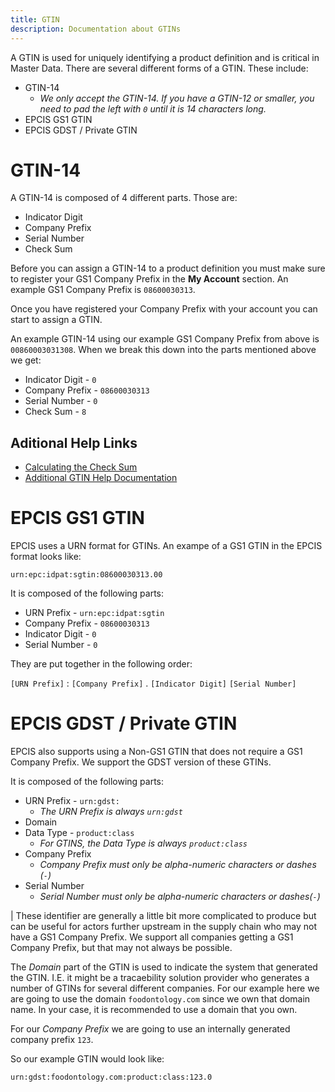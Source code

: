 ```yaml
---
title: GTIN
description: Documentation about GTINs
---
```


A GTIN is used for uniquely identifying a product definition and is critical in Master Data. There are several different forms of a GTIN. These include:

- GTIN-14
    - *We only accept the GTIN-14. If you have a GTIN-12 or smaller, you need to pad the left with `0` until it is 14 characters long.*
- EPCIS GS1 GTIN
- EPCIS GDST / Private GTIN

# GTIN-14

A GTIN-14 is composed of 4 different parts. Those are:

- Indicator Digit
- Company Prefix
- Serial Number
- Check Sum

Before you can assign a GTIN-14 to a product definition you must make sure to register your GS1 Company Prefix in the **My Account** section. An example GS1 Company Prefix is `08600030313`.

Once you have registered your Company Prefix with your account you can start to assign a GTIN.

An example GTIN-14 using our example GS1 Company Prefix from above is `00860003031308`. When we break this down into the parts mentioned above we get:

- Indicator Digit - `0`
- Company Prefix - `08600030313`
- Serial Number - `0`
- Check Sum - `8`

## Aditional Help Links
- [Calculating the Check Sum](https://www.gs1.org/services/check-digit-calculator)
- [Additional GTIN Help Documentation](https://www.gs1.help/gtin-overview/)

# EPCIS GS1 GTIN

EPCIS uses a URN format for GTINs. An exampe of a GS1 GTIN in the EPCIS format looks like:

`urn:epc:idpat:sgtin:08600030313.00`

It is composed of the following parts:

- URN Prefix - `urn:epc:idpat:sgtin`
- Company Prefix - `08600030313`
- Indicator Digit - `0`
- Serial Number - `0`

They are put together in the following order:

`[URN Prefix]` : `[Company Prefix]` . `[Indicator Digit]` `[Serial Number]`

# EPCIS GDST / Private GTIN

EPCIS also supports using a Non-GS1 GTIN that does not require a GS1 Company Prefix. We support the GDST version of these GTINs.

It is composed of the following parts:
- URN Prefix - `urn:gdst:`
    - *The URN Prefix is always `urn:gdst`*
- Domain
- Data Type - `product:class`
    - *For GTINS, the Data Type is always `product:class`*
- Company Prefix
    - *Company Prefix must only be alpha-numeric characters or dashes (`-`)*
- Serial Number
    - *Serial Number must only be alpha-numeric characters or dashes(`-`)*

| These identifier are generally a little bit more complicated to produce but can be useful for actors further upstream in the supply chain who may not have a GS1 Company Prefix. We support all companies getting a GS1 Company Prefix, but that may not always be possible.

The *Domain* part of the GTIN is used to indicate the system that generated the GTIN. I.E. it might be a tracaebility solution provider who generates a number of GTINs for several different companies. For our example here we are going to use the domain `foodontology.com` since we own that domain name. In your case, it is recommended to use a domain that you own.

For our *Company Prefix* we are going to use an internally generated company prefix `123`.

So our example GTIN would look like:

`urn:gdst:foodontology.com:product:class:123.0`

